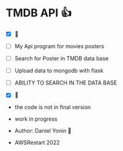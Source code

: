 # TMDB API :+1:
-[x] :tada:
-[ ] My Api program for movies posters

-[ ] Search for Poster in TMDB data base

-[ ] Upload data to mongodb with flask

-[ ] ABILITY TO SEARCH IN THE DATA BASE

-[x] :tada:


- the code is not in final version
- work in progress

- Author: Daniel Yonin :tada:
    
- AWSRestart 2022


